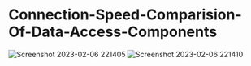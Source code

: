 # Connection-Speed-Comparision-Of-Data-Access-Components



![Screenshot 2023-02-06 221405](https://user-images.githubusercontent.com/102765970/217063693-e20c0901-c9da-4573-b68c-eeefa3297bd7.png)
![Screenshot 2023-02-06 221410](https://user-images.githubusercontent.com/102765970/217063695-1c37ab35-2439-4b33-a38d-953b7771eb44.png)
